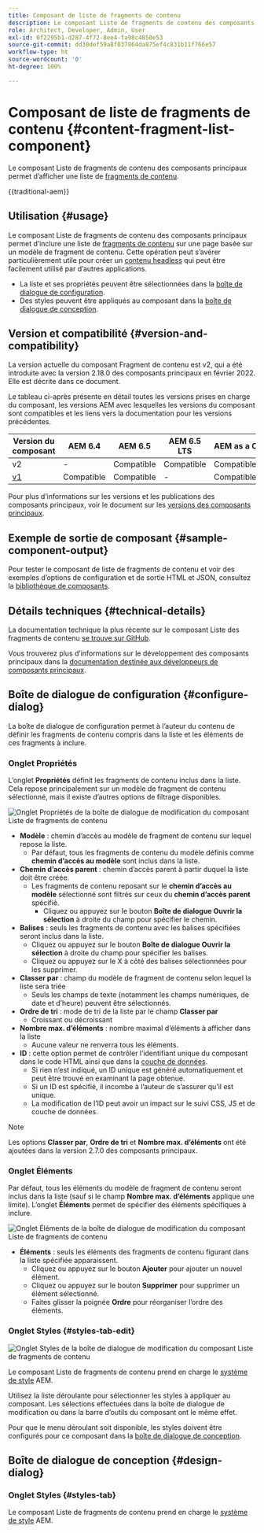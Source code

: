 ```yaml
---
title: Composant de liste de fragments de contenu
description: Le composant Liste de fragments de contenu des composants principaux permet d’afficher une liste de fragments de contenu.
role: Architect, Developer, Admin, User
exl-id: 0f2295b1-d287-4f72-8ee4-fa98c4850e53
source-git-commit: dd30def59a8f037864da875ef4c831b11f766e57
workflow-type: ht
source-wordcount: '0'
ht-degree: 100%

---
```



# Composant de liste de fragments de contenu {#content-fragment-list-component}

Le composant Liste de fragments de contenu des composants principaux permet d’afficher une liste de [fragments de contenu](https://experienceleague.adobe.com/docs/experience-manager-cloud-service/assets/content-fragments/content-fragments.html?lang=fr).

{{traditional-aem}}

## Utilisation {#usage}

Le composant Liste de fragments de contenu des composants principaux permet d’inclure une liste de [fragments de contenu](https://experienceleague.adobe.com/docs/experience-manager-cloud-service/assets/content-fragments/content-fragments.html?lang=fr) sur une page basée sur un modèle de fragment de contenu. Cette opération peut s’avérer particulièrement utile pour créer un [contenu headless](https://helpx.adobe.com/fr/experience-manager/6-5/sites/developing/user-guide.html?topic=/experience-manager/6-5/sites/developing/morehelp/headless.ug.js) qui peut être facilement utilisé par d’autres applications.

* La liste et ses propriétés peuvent être sélectionnées dans la [boîte de dialogue de configuration](#configure-dialog).
* Des styles peuvent être appliqués au composant dans la [boîte de dialogue de conception](#design-dialog).

## Version et compatibilité {#version-and-compatibility}

La version actuelle du composant Fragment de contenu est v2, qui a été introduite avec la version 2.18.0 des composants principaux en février 2022. Elle est décrite dans ce document.

Le tableau ci-après présente en détail toutes les versions prises en charge du composant, les versions AEM avec lesquelles les versions du composant sont compatibles et les liens vers la documentation pour les versions précédentes.

| Version du composant | AEM 6.4 | AEM 6.5 | AEM 6.5 LTS | AEM as a Cloud Service |
|---|----|---|---|---|
| v2 | - | Compatible | Compatible | Compatible |
| [v1](v1/content-fragment-list.md) | Compatible | Compatible | - | Compatible |

Pour plus d’informations sur les versions et les publications des composants principaux, voir le document sur les [versions des composants principaux](/help/versions.md).

## Exemple de sortie de composant {#sample-component-output}

Pour tester le composant de liste de fragments de contenu et voir des exemples d’options de configuration et de sortie HTML et JSON, consultez la [bibliothèque de composants](https://adobe.com/go/aem_cmp_library_cflist_fr).

## Détails techniques {#technical-details}

La documentation technique la plus récente sur le composant Liste des fragments de contenu [se trouve sur GitHub](https://adobe.com/go/aem_cmp_tech_cflist_v1_fr).

Vous trouverez plus d’informations sur le développement des composants principaux dans la [documentation destinée aux développeurs de composants principaux](/help/developing/overview.md).

## Boîte de dialogue de configuration {#configure-dialog}

La boîte de dialogue de configuration permet à l’auteur du contenu de définir les fragments de contenu compris dans la liste et les éléments de ces fragments à inclure.

### Onglet Propriétés

L’onglet **Propriétés** définit les fragments de contenu inclus dans la liste. Cela repose principalement sur un modèle de fragment de contenu sélectionné, mais il existe d’autres options de filtrage disponibles.

![Onglet Propriétés de la boîte de dialogue de modification du composant Liste de fragments de contenu](/help/assets/content-fragment-list-properties.png)

* **Modèle** : chemin d’accès au modèle de fragment de contenu sur lequel repose la liste.
   * Par défaut, tous les fragments de contenu du modèle définis comme **chemin d’accès au modèle** sont inclus dans la liste.
* **Chemin d’accès parent** : chemin d’accès parent à partir duquel la liste doit être créée.
   * Les fragments de contenu reposant sur le **chemin d’accès au modèle** sélectionné sont filtrés sur ceux du **chemin d’accès parent** spécifié.
      * Cliquez ou appuyez sur le bouton **Boîte de dialogue Ouvrir la sélection** à droite du champ pour spécifier le chemin.
* **Balises** : seuls les fragments de contenu avec les balises spécifiées seront inclus dans la liste.
   * Cliquez ou appuyez sur le bouton **Boîte de dialogue Ouvrir la sélection** à droite du champ pour spécifier les balises.
   * Cliquez ou appuyez sur le X à côté des balises sélectionnées pour les supprimer.
* **Classer par** : champ du modèle de fragment de contenu selon lequel la liste sera triée
   * Seuls les champs de texte (notamment les champs numériques, de date et d’heure) peuvent être sélectionnés.
* **Ordre de tri** : mode de tri de la liste par le champ **Classer par**
   * Croissant ou décroissant
* **Nombre max. d’éléments** : nombre maximal d’éléments à afficher dans la liste
   * Aucune valeur ne renverra tous les éléments.
* **ID** : cette option permet de contrôler l’identifiant unique du composant dans le code HTML ainsi que dans la [couche de données](/help/developing/data-layer/overview.md).
   * Si rien n’est indiqué, un ID unique est généré automatiquement et peut être trouvé en examinant la page obtenue.
   * Si un ID est spécifié, il incombe à l’auteur de s’assurer qu’il est unique.
   * La modification de l’ID peut avoir un impact sur le suivi CSS, JS et de couche de données.

>[!NOTE]
>Les options **Classer par**, **Ordre de tri** et **Nombre max. d’éléments** ont été ajoutées dans la version 2.7.0 des composants principaux.

### Onglet Éléments

Par défaut, tous les éléments du modèle de fragment de contenu seront inclus dans la liste (sauf si le champ **Nombre max. d’éléments** applique une limite). L’onglet **Éléments** permet de spécifier des éléments spécifiques à inclure.

![Onglet Éléments de la boîte de dialogue de modification du composant Liste de fragments de contenu](/help/assets/content-fragment-list-elements.png)

* **Éléments** : seuls les éléments des fragments de contenu figurant dans la liste spécifiée apparaissent.
   * Cliquez ou appuyez sur le bouton **Ajouter** pour ajouter un nouvel élément.
   * Cliquez ou appuyez sur le bouton **Supprimer** pour supprimer un élément sélectionné.
   * Faites glisser la poignée **Ordre** pour réorganiser l’ordre des éléments.

### Onglet Styles {#styles-tab-edit}

![Onglet Styles de la boîte de dialogue de modification du composant Liste de fragments de contenu](/help/assets/content-fragment-list-styles.png)

Le composant Liste de fragments de contenu prend en charge le [système de style](/help/get-started/authoring.md#component-styling) AEM.

Utilisez la liste déroulante pour sélectionner les styles à appliquer au composant. Les sélections effectuées dans la boîte de dialogue de modification ou dans la barre d’outils du composant ont le même effet.

Pour que le menu déroulant soit disponible, les styles doivent être configurés pour ce composant dans la [boîte de dialogue de conception](#design-dialog).

## Boîte de dialogue de conception {#design-dialog}

### Onglet Styles {#styles-tab}

Le composant Liste de fragments de contenu prend en charge le [système de style](/help/get-started/authoring.md#component-styling) AEM.
